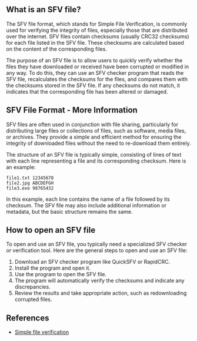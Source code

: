 ## What is an SFV file?

The SFV file format, which stands for Simple File Verification, is commonly used for verifying the integrity of files, especially those that are distributed over the internet. SFV files contain checksums (usually CRC32 checksums) for each file listed in the SFV file. These checksums are calculated based on the content of the corresponding files.

The purpose of an SFV file is to allow users to quickly verify whether the files they have downloaded or received have been corrupted or modified in any way. To do this, they can use an SFV checker program that reads the SFV file, recalculates the checksums for the files, and compares them with the checksums stored in the SFV file. If any checksums do not match, it indicates that the corresponding file has been altered or damaged.

## SFV File Format - More Information

SFV files are often used in conjunction with file sharing, particularly for distributing large files or collections of files, such as software, media files, or archives. They provide a simple and efficient method for ensuring the integrity of downloaded files without the need to re-download them entirely.

The structure of an SFV file is typically simple, consisting of lines of text with each line representing a file and its corresponding checksum. Here is an example:

```
file1.txt 12345678
file2.jpg ABCDEFGH
file3.exe 98765432
```

In this example, each line contains the name of a file followed by its checksum. The SFV file may also include additional information or metadata, but the basic structure remains the same.

## How to open an SFV file

To open and use an SFV file, you typically need a specialized SFV checker or verification tool. Here are the general steps to open and use an SFV file:

1. Download an SFV checker program like QuickSFV or RapidCRC.
1. Install the program and open it.
1. Use the program to open the SFV file.
1. The program will automatically verify the checksums and indicate any discrepancies.
1. Review the results and take appropriate action, such as redownloading corrupted files.

## References
* [Simple file verification](https://en.wikipedia.org/wiki/Simple_file_verification)
